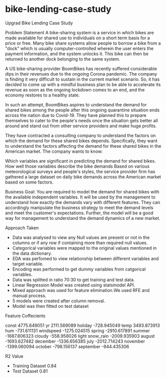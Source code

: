 # bike-lending-case-study
Upgrad Bike Lending Case Study

Problem Statement
A bike-sharing system is a service in which bikes are made available for shared use to individuals on a short term basis for a price or free. Many bike share systems allow people to borrow a bike from a "dock" which is usually computer-controlled wherein the user enters the payment information, and the system unlocks it. This bike can then be returned to another dock belonging to the same system.


A US bike-sharing provider BoomBikes has recently suffered considerable dips in their revenues due to the ongoing Corona pandemic. The company is finding it very difficult to sustain in the current market scenario. So, it has decided to come up with a mindful business plan to be able to accelerate its revenue as soon as the ongoing lockdown comes to an end, and the economy restores to a healthy state. 


In such an attempt, BoomBikes aspires to understand the demand for shared bikes among the people after this ongoing quarantine situation ends across the nation due to Covid-19. They have planned this to prepare themselves to cater to the people's needs once the situation gets better all around and stand out from other service providers and make huge profits.


They have contracted a consulting company to understand the factors on which the demand for these shared bikes depends. Specifically, they want to understand the factors affecting the demand for these shared bikes in the American market. The company wants to know:

Which variables are significant in predicting the demand for shared bikes.
How well those variables describe the bike demands
Based on various meteorological surveys and people's styles, the service provider firm has gathered a large dataset on daily bike demands across the American market based on some factors. 


Business Goal:
You are required to model the demand for shared bikes with the available independent variables. It will be used by the management to understand how exactly the demands vary with different features. They can accordingly manipulate the business strategy to meet the demand levels and meet the customer's expectations. Further, the model will be a good way for management to understand the demand dynamics of a new market.

Approach Taken
 
 - Data was analysed to view any Null values are present or not in the columns or if any row if containing more than required null values.
 - Categorical variables were mapped to the original values mentioned in the data dictionary.
 - EDA was perfomed to view relationship between different variables and target variable.
 - Encoding was performed to get dummy variables from catgorical variables. 
 - Data was splitted in ratio 70:30 to get training and test data.
 - Linear Regression Model was created using statsmodel API.
 - Mixed approach was used for feature elimination.We used RFE and manual process.
 - 5 models were created after column removal. 
 - Model was then fitted on test dataset

Feature Coffecients

 const              4775.649051
 yr                 2111.569089
 holiday            -728.945049
 temp               3493.873913
 hum                -731.611131
 windspeed         -1275.024515
 spring            -2910.617891
 summer            -1687.806323
 cloudy             -558.958026
 light snow_rain   -2009.935903
 august            -1693.627482
 december          -1336.656385
 july              -2012.714243
 november          -1399.060094
 october            -798.156137
 september          -944.435306

R2 Value

- Training Dataset 0.84
- Test Dataset 0.81
